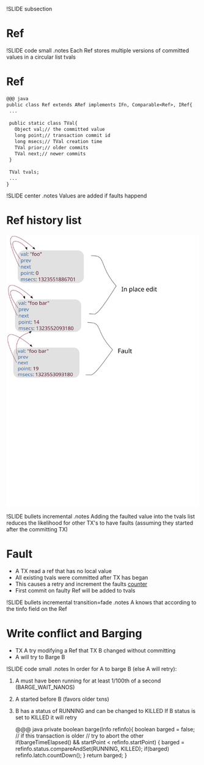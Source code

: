!SLIDE subsection
# Ref

!SLIDE code small
.notes Each Ref stores multiple versions of committed values in a circular list tvals
# Ref

    @@@ java
    public class Ref extends ARef implements IFn, Comparable<Ref>, IRef{ 
     ...

     public static class TVal{
       Object val;// the committed value
       long point;// transaction commit id
       long msecs;// TVal creation time
       TVal prior;// older commits
       TVal next;// newer commits
     } 
   
     TVal tvals;
     ...
    }

!SLIDE center
.notes Values are added if faults happend
# Ref history list

![Tvals version](tvals-versions.svg "tvals")


!SLIDE bullets incremental 
.notes Adding the faulted value into the tvals list reduces the likelihood for other TX's to have faults (assuming they started after the committing TX)
# Fault

* A TX read a ref that has no local value
* All existing tvals were committed after TX has began
* This causes a retry and increment the faults [counter](/#54)
* First commit on faulty Ref will be added to tvals 

!SLIDE bullets incremental transition=fade
.notes A knows that according to the tinfo field on the Ref
# Write conflict and Barging

* TX A try modifying a Ref that TX B changed without committing
* A will try to Barge B

!SLIDE code small
.notes 
In order for A to barge B (else A will retry):
1. A must have been running for at least 1/100th of a second (BARGE_WAIT_NANOS)
2. A started before B (favors older txns)
3. B has a status of RUNNING and can be changed to KILLED
If B status is set to KILLED it will retry

    @@@ java
    private boolean barge(Info refinfo){
      boolean barged = false;
      // if this transaction is older
      // try to abort the other
      if(bargeTimeElapsed() && startPoint < refinfo.startPoint)
            {
        barged = refinfo.status.compareAndSet(RUNNING, KILLED);
        if(barged)
            refinfo.latch.countDown();
            }
      return barged;
    }  



